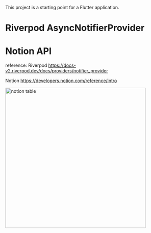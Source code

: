 This project is a starting point for a Flutter application.

# Riverpod AsyncNotifierProvider    
# Notion API

reference:
Riverpod
https://docs-v2.riverpod.dev/docs/providers/notifier_provider

Notion
https://developers.notion.com/reference/intro


<img width="440" alt="notion table" src="https://user-images.githubusercontent.com/3492988/214062711-aaf2c01a-909a-4854-84b5-adeb930536e1.png">
